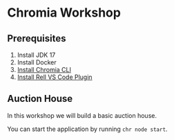 # Chromia Workshop

## Prerequisites
1. Install JDK 17
2. Install Docker
3. [Install Chromia CLI](https://docs.chromia.com/getting-started/dev-setup/backend/cli-installation)
4. [Install Rell VS Code Plugin](https://docs.chromia.com/getting-started/dev-setup/backend/vscode-installation)

## Auction House

In this workshop we will build a basic auction house.

You can start the application by running `chr node start`.